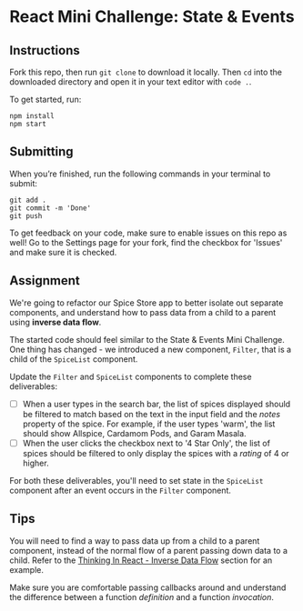 # React Mini Challenge: State & Events

## Instructions

Fork this repo, then run `git clone` to download it locally. Then `cd` into the downloaded directory and open it in your text editor with `code .`.

To get started, run:

```
npm install
npm start
```

## Submitting

When you’re finished, run the following commands in your terminal to submit:

```
git add .
git commit -m 'Done'
git push
```

To get feedback on your code, make sure to enable issues on this repo as well! Go to the Settings page for your fork, find the checkbox for 'Issues' and make sure it is checked.

## Assignment

We're going to refactor our Spice Store app to better isolate out separate components, and understand how to pass data from a child to a parent using **inverse data flow**.

The started code should feel similar to the State & Events Mini Challenge. One thing has changed - we introduced a new component, `Filter`, that is a child of the `SpiceList` component.

Update the `Filter` and `SpiceList` components to complete these deliverables:

- [ ] When a user types in the search bar, the list of spices displayed should be filtered to match based on the text in the input field and the *notes* property of the spice. For example, if the user types 'warm', the list should show Allspice, Cardamom Pods, and Garam Masala.
- [ ] When the user clicks the checkbox next to '4 Star Only', the list of spices should be filtered to only display the spices with a *rating* of 4 or higher.

For both these deliverables, you'll need to set state in the `SpiceList` component after an event occurs in the `Filter` component.

## Tips
You will need to find a way to pass data up from a child to a parent component, instead of the normal flow of a parent passing down data to a child. Refer to the [Thinking In React - Inverse Data Flow](https://reactjs.org/docs/thinking-in-react.html#step-5-add-inverse-data-flow) section for an example.

Make sure you are comfortable passing callbacks around and understand the difference between a function *definition* and a function *invocation*.